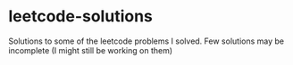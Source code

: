 # leetcode-solutions
Solutions to some of the leetcode problems I solved. Few solutions may be incomplete (I might still be working on them)
